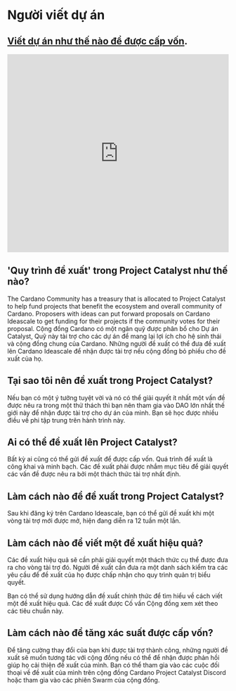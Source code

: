 Người viết dự án
======
## [Viết dự án như thế nào để được cấp vốn](https://youtu.be/rgyQ6512feo).


<iframe width="100%" height="450" src="https://www.youtube.com/embed/rgyQ6512feo" frameborder="0" allow="accelerometer; autoplay; clipboard-write; encrypted-media; gyroscope; picture-in-picture fullscreen"></iframe>

## 'Quy trình đề xuất' trong Project Catalyst như thế nào?

The Cardano Community has a treasury that is allocated to Project Catalyst to help fund projects that benefit the ecosystem and overall community of Cardano. Proposers with ideas can put forward proposals on Cardano Ideascale to get funding for their projects if the community votes for their proposal.
Cộng đồng Cardano có một ngân quỹ được phân bổ cho Dự án Catalyst, Quỹ này tài trợ cho các dự án để mang lại lợi ích cho hệ sinh thái và cộng đồng chung của Cardano. Những người đề xuất có thể đưa đề xuất lên Cardano Ideascale để nhận được tài trợ nếu cộng đồng bỏ phiếu cho đề xuất của họ.

## Tại sao tôi nên đề xuất trong Project Catalyst?

Nếu bạn có một ý tưởng tuyệt vời và nó có thể giải quyết ít nhất một vấn đề được nêu ra trong một thử thách thì bạn nên tham gia vào DAO lớn nhất thế giới này để nhận được tài trợ cho dự án của mình. Bạn sẽ học được nhiều điều về phi tập trung trên hành trình này.

## Ai có thể đề xuất lên Project Catalyst?

Bất kỳ ai cũng có thể gửi đề xuất để được cấp vốn. Quá trình đề xuất là công khai và minh bạch. Các đề xuất phải được nhắm mục tiêu để giải quyết các vấn đề được nêu ra bởi một thách thức tài trợ nhất định.

## Làm cách nào để đề xuất trong Project Catalyst?

Sau khi đăng ký trên Cardano Ideascale, bạn có thể gửi đề xuất khi một vòng tài trợ mới được mở, hiện đang diễn ra 12 tuần một lần.

## Làm cách nào để viết một đề xuất hiệu quả?

Các đề xuất hiệu quả sẽ cần phải giải quyết một thách thức cụ thể được đưa ra cho vòng tài trợ đó. Người đề xuất cần đưa ra một danh sách kiểm tra các yêu cầu để đề xuất của họ được chấp nhận cho quy trình quản trị biểu quyết.

Bạn có thể sử dụng hướng dẫn đề xuất chính thức để tìm hiểu về cách viết một đề xuất hiệu quả. Các đề xuất được Cố vấn Cộng đồng xem xét theo các tiêu chuẩn này.

## Làm cách nào để tăng xác suất được cấp vốn?
Để tăng cường thay đổi của bạn khi được tài trợ thành công, những người đề xuất sẽ muốn tương tác với cộng đồng nếu có thể để nhận được phản hồi giúp họ cải thiện đề xuất của mình. Bạn có thể tham gia vào các cuộc đối thoại về đề xuất của mình trên cộng đồng Cardano Project Catalyst Discord hoặc tham gia vào các phiên Swarm của cộng đồng.
